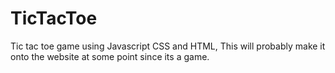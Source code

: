 # TicTacToe
Tic tac toe game using Javascript CSS and HTML, This will probably make it onto the website at some point since its a game.
